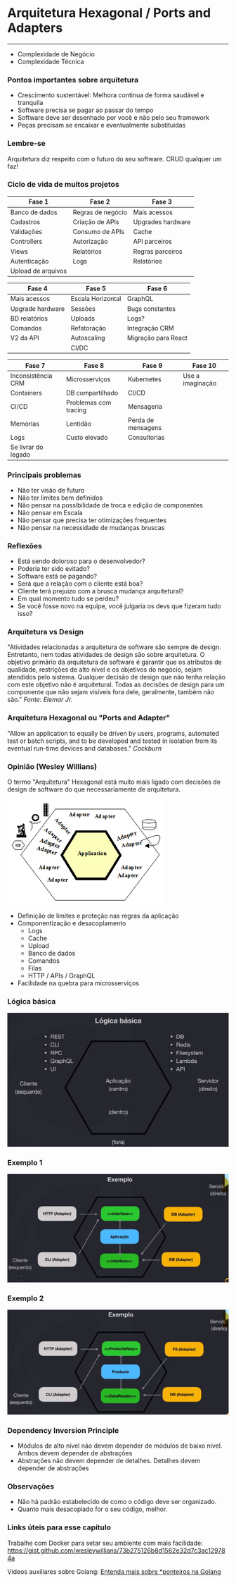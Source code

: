 # Arquitetura Hexagonal / Ports and Adapters
---

- Complexidade de Negócio
- Complexidade Técnica

### Pontos importantes sobre arquitetura
- Crescimento sustentável: Melhora continua de forma saudável e tranquila
- Software precisa se pagar ao passar do tempo
- Software deve ser desenhado por você e não pelo seu framework
- Peças precisam se encaixar e eventualmente substituidas

### Lembre-se
Arquitetura diz respeito com o futuro do seu software.
CRUD qualquer um faz!

### Ciclo de vida de muitos projetos
Fase 1 | Fase 2 | Fase 3 |
---|---|---
Banco de dados        | Regras de negócio   |Mais acessos
Cadastros             | Criação de APIs     |Upgrades hardware
Validações            | Consumo de APIs     |Cache
Controllers           | Autorização         |API parceiros
Views                 | Relatórios          |Regras parceiros
Autenticação          | Logs                |Relatórios
Upload de arquivos    | &nbsp;              |&nbsp;

Fase 4 | Fase 5 | Fase 6 |
---|---|---
Mais acessos          |Escala Horizontal   |GraphQL
Upgrade hardware      |Sessões             |Bugs constantes
BD relatórios         |Uploads             |Logs?
Comandos              |Refatoração         |Integração CRM
V2 da API             |Autoscaling         |Migração para React
&nbsp;                |CI/DC               |&nbsp;

Fase 7 | Fase 8 | Fase 9 | Fase 10
---|---|---| ---
Inconsistência CRM    |Microsserviços          |Kubernetes          |Use a imaginação
Containers            |DB compartilhado        |CI/CD               |&nbsp;
CI/CD                 |Problemas com tracing   |Mensageria          |&nbsp;
Memórias              |Lentidão                |Perda de mensagens  |&nbsp;
Logs                  |Custo elevado           |Consultorias        |&nbsp;
Se livrar do legado   |&nbsp;                  |&nbsp;              |&nbsp;

### Principais problemas
- Não ter visão de futuro
- Não ter limites bem definidos
- Não pensar na possibilidade de troca e edição de componentes
- Não pensar em Escala
- Não pensar que precisa ter otimizações frequentes
- Não pensar na necessidade de mudanças bruscas

### Reflexões
- Está sendo doloroso para o desenvolvedor?
- Poderia ter sido evitado?
- Software está se pagando?
- Será que a relação com o cliente está boa?
- Cliente terá prejuizo com a brusca mudança arquitetural?
- Em qual momento tudo se perdeu?
- Se você fosse novo na equipe, você julgaria os devs que fizeram tudo isso?

### Arquitetura vs Design
"Atividades relacionadas a arquitetura de software são sempre de design. Entretanto, nem todas atividades de design são sobre arquitetura. O objetivo primário da arquitetura de software é garantir que os atributos de qualidade, restrições de alto nível e os objetivos do negócio,  sejam atendidos pelo sistema. Qualquer decisão de design que não tenha relação com este objetivo não é arquitetural. Todas as decisões de design para um componente que não sejam visíveis fora dele, geralmente, também não são."
*Fonte: Elemar Jr.*

### Arquitetura Hexagonal ou "Ports and Adapter"
"Allow an application to equally be driven by users, programs, automated test or batch scripts, and to be developed and tested in isolation from its eventual run-time devices and databases."
*Cockburn*

### Opinião (Wesley Willians)
O termo "Arquitetura" Hexagonal está muito mais ligado com decisões de design de software do que necessariamente de arquitetura.

![Arquitetura Hexagonal ou "Ports and Adapter"](./.github/hexagonal-architecture.gif)

- Definição de limites e proteção nas regras da aplicação
- Componentização e desacoplamento
    - Logs
    - Cache
    - Upload
    - Banco de dados
    - Comandos
    - Filas
    - HTTP / APIs / GraphQL
- Facilidade na quebra para microsserviços

### Lógica básica
![Arquitetura Hexagonal ou "Ports and Adapter"](./.github/logica-basica.png)

### Exemplo 1
![Arquitetura Hexagonal ou "Ports and Adapter"](./.github/exemplo-1.png)

### Exemplo 2
![Arquitetura Hexagonal ou "Ports and Adapter"](./.github/exemplo-2.png)

### Dependency Inversion Principle
- Módulos de alto nível não devem depender de módulos de baixo nível. Ambos devem depender de abstrações
- Abstrações não devem depender de detalhes. Detalhes devem depender de abstrações

### Observações
- Não há padrão estabelecido de como o código deve ser organizado.
- Quanto mais desacoplado for o seu código, melhor.

### Links úteis para esse capítulo
Trabalhe com Docker para setar seu ambiente com mais facilidade:
https://gist.github.com/wesleywillians/73b275126b8d1562e32d7c3ac129784a

Vídeos auxiliares sobre Golang:
[Entenda mais sobre *ponteiros na Golang](https://www.youtube.com/watch?v=-FiBp1OeZF0)
